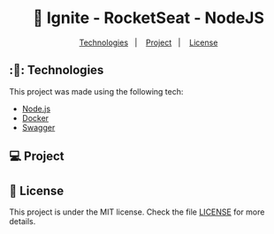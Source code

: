<h1 align="center">
  🚀 Ignite - RocketSeat - NodeJS
</h1>

<p align="center">
  <a href="#rocket-tecnologias">Technologies</a>&nbsp;&nbsp;&nbsp;|&nbsp;&nbsp;&nbsp;
  <a href="#-project">Project</a>&nbsp;&nbsp;&nbsp;|&nbsp;&nbsp;&nbsp;
  <a href="#memo-license">License</a>
</p>

## :🤖: Technologies

This project was made using the following tech:

-   [Node.js](https://nodejs.org/en/)
-   [Docker](https://www.docker.com/)
-   [Swagger](https://swagger.io/)

## 💻 Project



## :memo: License

This project is under the MIT license. Check the file [LICENSE](LICENSE.md) for more details.
